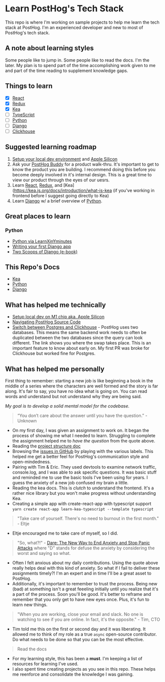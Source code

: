 # Learn PostHog's Tech Stack

This repo is where I'm working on sample projects to help me learn the tech stack at PostHog. I'm an experienced developer and new to most of PostHog's tech stack.

## A note about learning styles

Some people like to jump in. Some people like to read the docs. I'm the later. My plan is to spend part of the time accomplishing work given to me and part of the time reading to supplement knowledge gaps.

## Things to learn

- [x] [React](https://reactjs.org/docs/hello-world.html)
- [x] [Redux](https://redux.js.org/introduction/core-concepts)
- [x] [Kea](https://kea.js.org/docs/introduction/what-is-kea)
- [ ] [TypeScript](https://www.typescriptlang.org/)
- [ ] [Python](https://www.python.org/)
- [ ] [Django](https://www.djangoproject.com/)
- [ ] [Clickhouse](https://clickhouse.tech/)

## Suggested learning roadmap

1. [Setup your local dev environment](https://posthog.com/docs/developing-locally) and [Apple Silicon](https://github.com/PostHog/posthog/issues/2916)
2. Ask your [PostHog Buddy](https://posthog.com/handbook/people/onboarding#posthog-buddy) for a product walk-thru. It's important to get to know the product you are building. I recommend doing this before you become deeply involved in it's internal design. This is a great time to view our product through the eyes of our uesrs.
3. Learn [React](https://reactjs.org/docs/hello-world.html), [Redux](https://redux.js.org/introduction/core-concepts), and [Kea](https://kea.js.org/docs/introduction/what-is-kea (if you've working in frontend before I suggest going directly to Kea)
4. Learn [Django](https://docs.djangoproject.com/en/3.1/intro/tutorial01/) w/ a brief overview of [Python](https://learnxinyminutes.com/docs/python/).

## Great places to learn

### Python

- [Python via LearnXinYminutes](https://learnxinyminutes.com/docs/python/)
- [Writing your first Django app](https://docs.djangoproject.com/en/3.1/intro/tutorial01/)
- [Two Scoops of Django (e-book)](https://www.feldroy.com/products/two-scoops-of-django-3-x)

## This Repo's Docs

- [Kea](docs/kea.md)
- [Python](docs/python.md)
- [Django](docs/django.md)

## What has helped me technically

- [Setup local dev on M1 chip aka. Apple Silicon](https://github.com/PostHog/posthog/issues/2916)
- [Navigating PostHog Source Code](https://posthog.com/docs/project-structure)
- [Switch between Postgres and Clickhouse](https://github.com/PostHog/posthog/blob/master/posthog/api/__init__.py) - PostHog uses two databases. This means the same backend work needs to often be duplicated between the two databases since the query can look different. The link shows you where the swap takes place. This is an important feature to know about early on. My first PR was broke for Clickhouse but worked fine for Postgres.

## What has helped me personally

First thing to remember: starting a new job is like beginning a book in the middle of a 
series where the characters are well formed and the story is far along. It's fair to say, 
you have no idea what is going on. You can read words and understand but not understand 
why they are being said.

*My goal is to develop a solid mental model for the codebase.*

> “You don’t care about the answer until you have the question.” - Unknown

- On my first day, I was given an assignment to work on. It began the process of showing me what I needed to learn. Struggling to complete the assignment helped me to *have the question* from the quote above.
- Reading the [project structure doc](https://posthog.com/docs/project-structure)
- Browsing the [issues in GitHub](https://github.com/PostHog/posthog/issues) by playing with the various labels. This helped me get a better feel for PostHog's communication style and open-mindedness.
- Pairing with Tim & Eric. They used devtools to examine network traffic, console.log, and I was able to ask specific questions. It was basic stuff and reminded me to use the basic tools I've been using for years. I guess the anxiety of a new job confused my brain a little.
- Reading the kea docs. This is *clutch* to understand the frontend. It's a rather nice library but you won't make progress without understanding Kea.
- Creating a simple app with create-react-app with typescript support `yarn create react-app learn-kea-typescript --template typescript`

> "Take care of yourself. There's no need to burnout in the first month." - Eltje

- Eltje encouraged me to take care of myself, so I did.

> "So, what?!" - [Dare: The New Way to End Anxiety and Stop Panic Attacks](https://www.amazon.com/Dare-Anxiety-Stop-Panic-Attacks/dp/0956596258/) where "D" stands for defuse the anxiety by considering the worst and saying so what.

- Often I felt anxious about my daily contributions. Using the quote above really helps deal with this kind of anxiety. So what if I fail to deliver these assignments timely?! I'm an expert and in time I'll be a great asset to PostHog.
- Additionally, it's important to remember to trust the process. Being new (bad) at something isn't a great feeeling initially until you realize that it's a part of the process. Soon you'll be good. It's better to reframe and remember that you only get to have new eyes once. Plus, it's fun to learn new things.

> "When you are working, close your email and slack. No one is watching to see if you are online. In fact, it's the opposite." - Tim, CTO

- Tim told me this on the first or second day and it was liberating. It allowed me to think of my role as a true `async` open-source contributor. Do what needs to be done so that you can be the most effective.

> Read the docs

- For my learning style, this has been a **must**. I'm keeping a list of resources for learning I've used.
- I also spent time creating projects as you see in this repo. These helps me reenforce and consolidate the knowledge I was gaining.